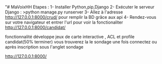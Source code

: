 "# MaVoixHH
Etapes :
1- Installer Python,pip,Django
2- Exécuter le serveur Django : >python manage.py runserver
3- Allez à l'adresse http://127.0.0.1:8000/crud/ pour remplir la BD grâce aux api
4- Rendez-vous sur votre navigateur et entrer l'url pour voir la fonctionaliter 
    http://127.0.0.1:8000/candidat/

fonctionnalité développe jeux de carte interactive , ACL et profile candidat(50% terminer) vous trouverez la le sondage une fois connectez ou après inscription sous l'anglet sondage 

http://127.0.0.1:8000/